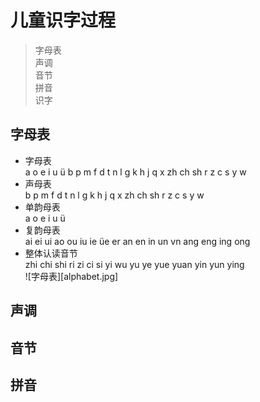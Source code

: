 儿童识字过程
=======================
> 字母表    
> 声调  
> 音节  
> 拼音  
> 识字 

## 字母表
* 字母表  
a o e i u ü b p m f d t n l g k h j q x zh ch sh r z c s y w   
* 声母表  
b p m f d t n l g k h j q x zh ch sh r z c s y w   
* 单韵母表  
a o e i u ü   
* 复韵母表  
ai ei ui ao ou iu ie üe er an en in un vn ang eng ing ong   
* 整体认读音节  
zhi chi shi ri zi ci si yi wu yu ye yue yuan yin yun ying   
![字母表][alphabet.jpg]

## 声调
## 音节
## 拼音
